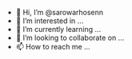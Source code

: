 - 👋 Hi, I’m @sarowarhosenn
- 👀 I’m interested in ...
- 🌱 I’m currently learning ...
- 💞️ I’m looking to collaborate on ...
- 📫 How to reach me ...

<!---
sarowarhosenn/sarowarhosenn is a ✨ special ✨ repository because its `README.md` (this file) appears on your GitHub profile.
You can click the Preview link to take a look at your changes.
--->
